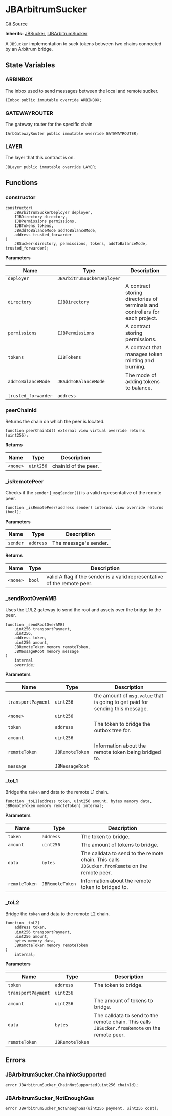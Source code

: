 # JBArbitrumSucker
[Git Source](https://github.com/Bananapus/nana-suckers/blob/faba69dd26a284c037886fb39a0fe6a34055e8dd/src/JBArbitrumSucker.sol)

**Inherits:**
[JBSucker](/docs/v4/api/suckers/JBSucker.md), [IJBArbitrumSucker](/docs/v4/api/suckers/interfaces/IJBArbitrumSucker.md)

A `JBSucker` implementation to suck tokens between two chains connected by an Arbitrum bridge.


## State Variables
### ARBINBOX
The inbox used to send messages between the local and remote sucker.


```solidity
IInbox public immutable override ARBINBOX;
```


### GATEWAYROUTER
The gateway router for the specific chain


```solidity
IArbGatewayRouter public immutable override GATEWAYROUTER;
```


### LAYER
The layer that this contract is on.


```solidity
JBLayer public immutable override LAYER;
```


## Functions
### constructor


```solidity
constructor(
    JBArbitrumSuckerDeployer deployer,
    IJBDirectory directory,
    IJBPermissions permissions,
    IJBTokens tokens,
    JBAddToBalanceMode addToBalanceMode,
    address trusted_forwarder
)
    JBSucker(directory, permissions, tokens, addToBalanceMode, trusted_forwarder);
```
**Parameters**

|Name|Type|Description|
|----|----|-----------|
|`deployer`|`JBArbitrumSuckerDeployer`||
|`directory`|`IJBDirectory`|A contract storing directories of terminals and controllers for each project.|
|`permissions`|`IJBPermissions`|A contract storing permissions.|
|`tokens`|`IJBTokens`|A contract that manages token minting and burning.|
|`addToBalanceMode`|`JBAddToBalanceMode`|The mode of adding tokens to balance.|
|`trusted_forwarder`|`address`||


### peerChainId

Returns the chain on which the peer is located.


```solidity
function peerChainId() external view virtual override returns (uint256);
```
**Returns**

|Name|Type|Description|
|----|----|-----------|
|`<none>`|`uint256`|chainId of the peer.|


### _isRemotePeer

Checks if the `sender` (`_msgSender()`) is a valid representative of the remote peer.


```solidity
function _isRemotePeer(address sender) internal view override returns (bool);
```
**Parameters**

|Name|Type|Description|
|----|----|-----------|
|`sender`|`address`|The message's sender.|

**Returns**

|Name|Type|Description|
|----|----|-----------|
|`<none>`|`bool`|valid A flag if the sender is a valid representative of the remote peer.|


### _sendRootOverAMB

Uses the L1/L2 gateway to send the root and assets over the bridge to the peer.


```solidity
function _sendRootOverAMB(
    uint256 transportPayment,
    uint256,
    address token,
    uint256 amount,
    JBRemoteToken memory remoteToken,
    JBMessageRoot memory message
)
    internal
    override;
```
**Parameters**

|Name|Type|Description|
|----|----|-----------|
|`transportPayment`|`uint256`|the amount of `msg.value` that is going to get paid for sending this message.|
|`<none>`|`uint256`||
|`token`|`address`|The token to bridge the outbox tree for.|
|`amount`|`uint256`||
|`remoteToken`|`JBRemoteToken`|Information about the remote token being bridged to.|
|`message`|`JBMessageRoot`||


### _toL1

Bridge the `token` and data to the remote L1 chain.


```solidity
function _toL1(address token, uint256 amount, bytes memory data, JBRemoteToken memory remoteToken) internal;
```
**Parameters**

|Name|Type|Description|
|----|----|-----------|
|`token`|`address`|The token to bridge.|
|`amount`|`uint256`|The amount of tokens to bridge.|
|`data`|`bytes`|The calldata to send to the remote chain. This calls `JBSucker.fromRemote` on the remote peer.|
|`remoteToken`|`JBRemoteToken`|Information about the remote token to bridged to.|


### _toL2

Bridge the `token` and data to the remote L2 chain.


```solidity
function _toL2(
    address token,
    uint256 transportPayment,
    uint256 amount,
    bytes memory data,
    JBRemoteToken memory remoteToken
)
    internal;
```
**Parameters**

|Name|Type|Description|
|----|----|-----------|
|`token`|`address`|The token to bridge.|
|`transportPayment`|`uint256`||
|`amount`|`uint256`|The amount of tokens to bridge.|
|`data`|`bytes`|The calldata to send to the remote chain. This calls `JBSucker.fromRemote` on the remote peer.|
|`remoteToken`|`JBRemoteToken`||


## Errors
### JBArbitrumSucker_ChainNotSupported

```solidity
error JBArbitrumSucker_ChainNotSupported(uint256 chainId);
```

### JBArbitrumSucker_NotEnoughGas

```solidity
error JBArbitrumSucker_NotEnoughGas(uint256 payment, uint256 cost);
```

